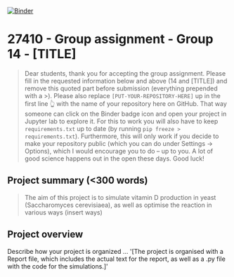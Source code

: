 [![Binder](https://mybinder.org/badge_logo.svg)](https://mybinder.org/v2/gh/27410/[PUT-YOUR-REPOSITORY-HERE]/main)

# 27410 - Group assignment - Group 14 - [TITLE]

> Dear students, thank you for accepting the group assignment. Please fill in the
> requested information below and above (14 and [TITLE]) and remove this quoted part before submission (everything prepended with a >).
> Please also replace `[PUT-YOUR-REPOSITORY-HERE]` up in the first line 👆 with the name of your repository here on GitHub.
> That way someone can click on the Binder badge icon and open your project in Jupyter lab to explore it.
> For this to work you will also have to keep `requirements.txt` up to date (by running `pip freeze > requirements.txt`).
> Furthermore, this will only work if you decide to make your repository public (which you can do under Settings -> Options),
> which I would encourage you to do – up to you. A lot of good science happens out in the open these days. 
> Good luck!

## Project summary (<300 words)

> The aim of this project is to simulate vitamin D production in yeast (Saccharomyces cerevisiaea), as well as optimise the reaction in various ways (insert ways)

## Project overview
Describe how your project is organized ...
'[The project is organised with a Report file, which includes the actual text for the report, as well as a .py file with the code for the simulations.]' 

